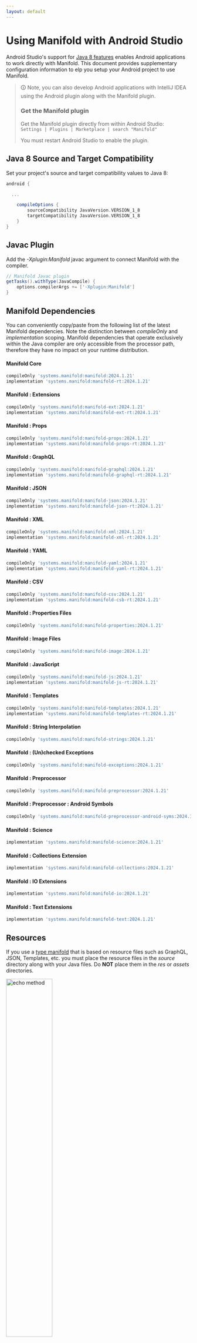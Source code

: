 ```yaml
---
layout: default
---
```


# Using Manifold with Android Studio

Android Studio's support for [Java 8 features](https://developer.android.com/studio/write/java8-support.html) enables
Android applications to work directly with Manifold. This document provides supplementary configuration information to
elp you setup your Android project to use Manifold.

>🛈 Note, you can also develop Android applications with IntelliJ IDEA using the Android plugin along with the Manifold
>plugin. 
>
>### Get the Manifold plugin
>Get the Manifold plugin directly from within Android Studio:
><br>
>`Settings | Plugins | Marketplace | search "Manifold"`
><br>
> 
>You must restart Android Studio to enable the plugin. 
 
## Java 8 Source and Target Compatibility 
Set your project's source and target compatibility values to Java 8:

```groovy
android {

  ...

    compileOptions {
        sourceCompatibility JavaVersion.VERSION_1_8
        targetCompatibility JavaVersion.VERSION_1_8
    }
}
```

## Javac Plugin
Add the *-Xplugin:Manifold* javac argument to connect Manifold with the compiler.

```groovy
// Manifold Javac plugin
getTasks().withType(JavaCompile) {
    options.compilerArgs += ['-Xplugin:Manifold']
}
```    

## Manifold Dependencies
You can conveniently copy/paste from the following list of the latest Manifold dependencies. Note the distinction
between *compileOnly* and *implementation* scoping. Manifold dependencies that operate exclusively within the
Java compiler are only accessible from the processor path, therefore they have no impact on your runtime distribution.

#### Manifold Core
```groovy
compileOnly 'systems.manifold:manifold:2024.1.21'
implementation 'systems.manifold:manifold-rt:2024.1.21'
```
#### Manifold : Extensions
```groovy
compileOnly 'systems.manifold:manifold-ext:2024.1.21'
implementation 'systems.manifold:manifold-ext-rt:2024.1.21'
```
#### Manifold : Props
```groovy
compileOnly 'systems.manifold:manifold-props:2024.1.21'
implementation 'systems.manifold:manifold-props-rt:2024.1.21'
```
#### Manifold : GraphQL
```groovy
compileOnly 'systems.manifold:manifold-graphql:2024.1.21'
implementation 'systems.manifold:manifold-graphql-rt:2024.1.21'
```
#### Manifold : JSON
```groovy
compileOnly 'systems.manifold:manifold-json:2024.1.21'
implementation 'systems.manifold:manifold-json-rt:2024.1.21'
```
#### Manifold : XML
```groovy
compileOnly 'systems.manifold:manifold-xml:2024.1.21'
implementation 'systems.manifold:manifold-xml-rt:2024.1.21'
```
#### Manifold : YAML
```groovy
compileOnly 'systems.manifold:manifold-yaml:2024.1.21'
implementation 'systems.manifold:manifold-yaml-rt:2024.1.21'
```
#### Manifold : CSV
```groovy
compileOnly 'systems.manifold:manifold-csv:2024.1.21'
implementation 'systems.manifold:manifold-csb-rt:2024.1.21'
```
#### Manifold : Properties Files
```groovy
compileOnly 'systems.manifold:manifold-properties:2024.1.21'
```
#### Manifold : Image Files
```groovy
compileOnly 'systems.manifold:manifold-image:2024.1.21'
```
#### Manifold : JavaScript
```groovy
compileOnly 'systems.manifold:manifold-js:2024.1.21'
implementation 'systems.manifold:manifold-js-rt:2024.1.21'
```
#### Manifold : Templates
```groovy
compileOnly 'systems.manifold:manifold-templates:2024.1.21'
implementation 'systems.manifold:manifold-templates-rt:2024.1.21'
```
#### Manifold : String Interpolation
```groovy
compileOnly 'systems.manifold:manifold-strings:2024.1.21'
```
#### Manifold : (Un)checked Exceptions
```groovy
compileOnly 'systems.manifold:manifold-exceptions:2024.1.21'
```
#### Manifold : Preprocessor
```groovy
compileOnly 'systems.manifold:manifold-preprocessor:2024.1.21'
```
#### Manifold : Preprocessor : Android Symbols
```groovy
compileOnly 'systems.manifold:manifold-preprocessor-android-syms:2024.1.21'
```
#### Manifold : Science
```groovy
implementation 'systems.manifold:manifold-science:2024.1.21'
```
#### Manifold : Collections Extension
```groovy
implementation 'systems.manifold:manifold-collections:2024.1.21'
```
#### Manifold : IO Extensions
```groovy
implementation 'systems.manifold:manifold-io:2024.1.21'
```
#### Manifold : Text Extensions
```groovy
implementation 'systems.manifold:manifold-text:2024.1.21'
```

## Resources

If you use a [type manifold](https://github.com/manifold-systems/manifold/tree/master/manifold-core-parent/manifold#the-big-picture)
that is based on resource files such as GraphQL, JSON, Templates, etc. you must place the resource files in the 
*source* directory along with your Java files.  Do **NOT** place them in the *res* or *assets* directories.
 
<p><img src="http://manifold.systems/images/android_resources.png" alt="echo method" width="50%" height="50%"/></p> 

## Preprocessor and build variant symbols

If you use the [preprocessor](https://github.com/manifold-systems/manifold/tree/master/manifold-deps-parent/manifold-preprocessor),
you can directly reference Android build variant symbols with the [manifold-preprocessor-android-syms](https://github.com/manifold-systems/manifold/tree/master/manifold-deps-parent/manifold-preprocessor-android-syms)
dependency.
```java
#if FLAVOR == "paid"
  @Override
  public void specialMethod(Foo foo) {
  ...
  }
#endif
```
build.gradle
```groovy
dependencies {
    ...
    compileOnly 'systems.manifold:manifold-preprocessor:2024.1.21'
    compileOnly 'systems.manifold:manifold-preprocessor-android-syms:2024.1.21'
}
```